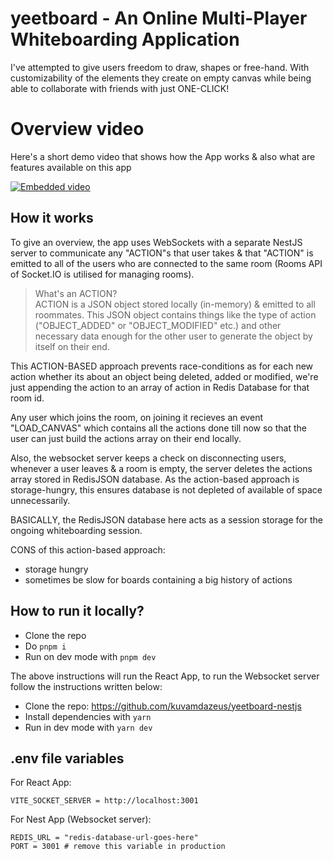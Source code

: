 # yeetboard - An Online Multi-Player Whiteboarding Application

I've attempted to give users freedom to draw, shapes or free-hand. With customizability of the elements they create on empty canvas while being able to collaborate with friends with just ONE-CLICK!

# Overview video

Here's a short demo video that shows how the App works & also what are features available on this app

[![Embedded video](https://i.ytimg.com/vi/RPY1qSU9tjw/maxresdefault.jpg)](https://www.youtube.com/watch?v=RPY1qSU9tjw)

## How it works

To give an overview, the app uses WebSockets with a separate NestJS server to communicate any "ACTION"s that user takes & that "ACTION" is emitted to all of the users who are connected to the same room (Rooms API of Socket.IO is utilised for managing rooms).

> What's an ACTION?<br>
> ACTION is a JSON object stored locally (in-memory) & emitted to all roommates. This JSON object contains things like the type of action ("OBJECT_ADDED" or "OBJECT_MODIFIED" etc.) and other necessary data enough for the other user to generate the object by itself on their end.

This ACTION-BASED approach prevents race-conditions as for each new action whether its about an object being deleted, added or modified, we're just appending the action to an array of action in Redis Database for that room id.

Any user which joins the room, on joining it recieves an event "LOAD_CANVAS" which contains all the actions done till now so that the user can just build the actions array on their end locally.

Also, the websocket server keeps a check on disconnecting users, whenever a user leaves & a room is empty, the server deletes the actions array stored in RedisJSON database. As the action-based approach is storage-hungry, this ensures database is not depleted of available of space unnecessarily.

BASICALLY, the RedisJSON database here acts as a session storage for the ongoing whiteboarding session.

CONS of this action-based approach:

- storage hungry
- sometimes be slow for boards containing a big history of actions

## How to run it locally?

- Clone the repo
- Do `pnpm i`
- Run on dev mode with `pnpm dev`

The above instructions will run the React App, to run the Websocket server follow the instructions written below:

- Clone the repo: https://github.com/kuvamdazeus/yeetboard-nestjs
- Install dependencies with `yarn`
- Run in dev mode with `yarn dev`

## .env file variables

For React App:

```
VITE_SOCKET_SERVER = http://localhost:3001
```

For Nest App (Websocket server):

```
REDIS_URL = "redis-database-url-goes-here"
PORT = 3001 # remove this variable in production
```

